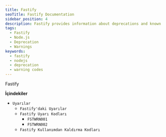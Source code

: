 ```yaml
---
title: Fastify
seoTitle: Fastify Documentation
sidebar_position: 4
description: Fastify provides information about deprecations and known code issues using Node.jss warning system. This document outlines the warning codes and their solutions.
tags: 
  - Fastify
  - Node.js
  - Deprecation
  - Warnings
keywords: 
  - fastify
  - nodejs
  - deprecation
  - warning codes
---
```

Fastify

**İçindekiler**
- `Uyarılar`
  - `Fastify'daki Uyarılar`
  - `Fastify Uyarı Kodları`
    - `FSTWRN001`
    - `FSTWRN002`
  - `Fastify Kullanımdan Kaldırma Kodları`